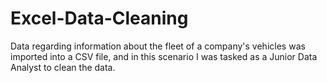 # Excel-Data-Cleaning
Data regarding information about the fleet of a company's vehicles was imported into a CSV file, and in this scenario I was tasked as a Junior Data Analyst to clean the data. 

